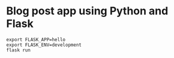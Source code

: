 # Blog post app using Python and Flask

```
export FLASK_APP=hello
export FLASK_ENV=development
flask run 
```

